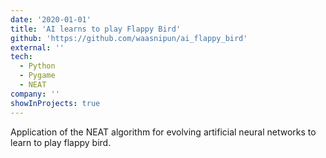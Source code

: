 ```yaml
---
date: '2020-01-01'
title: 'AI learns to play Flappy Bird'
github: 'https://github.com/waasnipun/ai_flappy_bird'
external: ''
tech:
  - Python
  - Pygame
  - NEAT
company: ''
showInProjects: true
---
```


Application of the NEAT algorithm for evolving artificial neural networks to learn to play flappy bird. 
